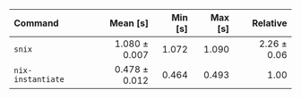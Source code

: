 | Command | Mean [s] | Min [s] | Max [s] | Relative |
|:---|---:|---:|---:|---:|
| `snix` | 1.080 ± 0.007 | 1.072 | 1.090 | 2.26 ± 0.06 |
| `nix-instantiate` | 0.478 ± 0.012 | 0.464 | 0.493 | 1.00 |

